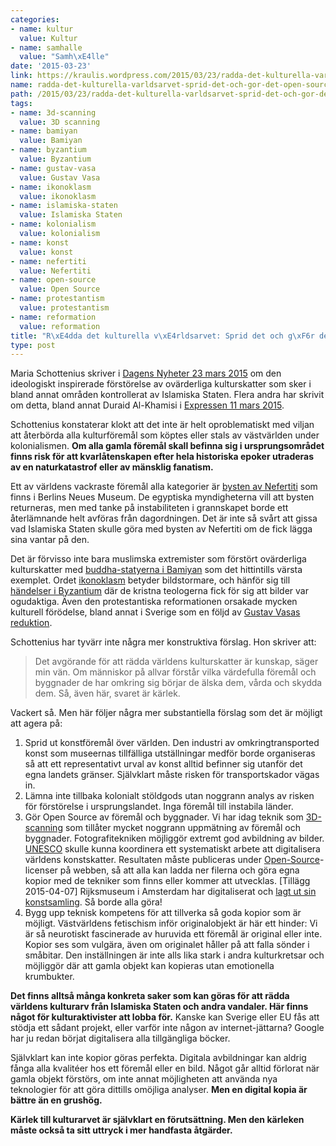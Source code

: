 ```yaml
---
categories:
- name: kultur
  value: Kultur
- name: samhalle
  value: "Samh\xE4lle"
date: '2015-03-23'
link: https://kraulis.wordpress.com/2015/03/23/radda-det-kulturella-varldsarvet-sprid-det-och-gor-det-open-source/
name: radda-det-kulturella-varldsarvet-sprid-det-och-gor-det-open-source
path: /2015/03/23/radda-det-kulturella-varldsarvet-sprid-det-och-gor-det-open-source/
tags:
- name: 3d-scanning
  value: 3D scanning
- name: bamiyan
  value: Bamiyan
- name: byzantium
  value: Byzantium
- name: gustav-vasa
  value: Gustav Vasa
- name: ikonoklasm
  value: ikonoklasm
- name: islamiska-staten
  value: Islamiska Staten
- name: kolonialism
  value: kolonialism
- name: konst
  value: konst
- name: nefertiti
  value: Nefertiti
- name: open-source
  value: Open Source
- name: protestantism
  value: protestantism
- name: reformation
  value: reformation
title: "R\xE4dda det kulturella v\xE4rldsarvet: Sprid det och g\xF6r det Open Source"
type: post
---
```

Maria Schottenius skriver i [Dagens Nyheter 23 mars 2015](http://www.dn.se/kultur-noje/kronikor/maria-schottenius-varldsarvet-behover-karlek-for-att-overleva-terrorismen/) om den ideologiskt inspirerade förstörelse av ovärderliga kulturskatter som sker i bland annat områden kontrollerat av Islamiska Staten. Flera andra har skrivit om detta, bland annat Duraid Al-Khamisi i [Expressen 11 mars 2015](http://www.expressen.se/kultur/toppnyheter-/bonderna-i-is-latsas-att-de-sjalva-ar-gud/).

Schottenius konstaterar klokt att det inte är helt oproblematiskt med viljan att återbörda alla kulturföremål som köptes eller stals av västvärlden under kolonialismen. **Om alla gamla föremål skall befinna sig i ursprungsområdet finns risk för att kvarlåtenskapen efter hela historiska epoker utraderas av en naturkatastrof eller av mänsklig fanatism.**

Ett av världens vackraste föremål alla kategorier är [bysten av Nefertiti](http://en.wikipedia.org/wiki/Nefertiti_Bust) som finns i Berlins Neues Museum. De egyptiska myndigheterna vill att bysten returneras, men med tanke på instabiliteten i grannskapet borde ett återlämnande helt avföras från dagordningen. Det är inte så svårt att gissa vad Islamiska Staten skulle göra med bysten av Nefertiti om de fick lägga sina vantar på den.



Det är förvisso inte bara muslimska extremister som förstört ovärderliga kulturskatter med [buddha-statyerna i Bamiyan](http://en.wikipedia.org/wiki/Buddhas_of_Bamiyan) som det hittintills värsta exemplet. Ordet [ikonoklasm](http://sv.wikipedia.org/wiki/Ikonoklasm) betyder bildstormare, och hänför sig till [händelser i Byzantium](http://en.wikipedia.org/wiki/Byzantine_Iconoclasm) där de kristna teologerna fick för sig att bilder var ogudaktiga. Även den protestantiska reformationen orsakade mycken kulturell förödelse, bland annat i Sverige som en följd av [Gustav Vasas reduktion](http://sv.wikipedia.org/wiki/Gustav_Vasas_reduktion).

Schottenius har tyvärr inte några mer konstruktiva förslag. Hon skriver att:

> Det avgörande för att rädda världens kulturskatter är kunskap, säger min vän. Om människor på allvar förstår vilka värdefulla föremål och byggnader de har omkring sig börjar de älska dem, vårda och skydda dem. Så, även här, svaret är kärlek.

Vackert så. Men här följer några mer substantiella förslag som det är möjligt att agera på:

1. Sprid ut konstföremål över världen. Den industri av omkringtransported konst som museernas tillfälliga utställningar medför borde organiseras så att ett representativt urval av konst alltid befinner sig utanför det egna landets gränser. Självklart måste risken för transportskador vägas in.
2. Lämna inte tillbaka kolonialt stöldgods utan noggrann analys av risken för förstörelse i ursprungslandet. Inga föremål till instabila länder.
3. Gör Open Source av föremål och byggnader. Vi har idag teknik som [3D-scanning](http://en.wikipedia.org/wiki/3D_scanner) som tillåter mycket noggrann uppmätning av föremål och byggnader. Fotografitekniken möjliggör extremt god avbildning av bilder. [UNESCO](http://en.unesco.org/) skulle kunna koordinera ett systematiskt arbete att digitalisera världens konstskatter. Resultaten måste publiceras under [Open-Source](http://en.wikipedia.org/wiki/Open_source)-licenser på webben, så att alla kan ladda ner filerna och göra egna kopior med de tekniker som finns eller kommer att utvecklas. [Tillägg 2015-04-07] Rijksmuseum i Amsterdam har digitaliserat och [lagt ut sin konstsamling](https://www.rijksmuseum.nl/en/explore-the-collection). Så borde alla göra!
4. Bygg upp teknisk kompetens för att tillverka så goda kopior som är möjligt. Västvärldens fetischism inför originalobjekt är här ett hinder: Vi är så neurotiskt fascinerade av huruvida ett föremål är original eller inte. Kopior ses som vulgära, även om originalet håller på att falla sönder i småbitar. Den inställningen är inte alls lika stark i andra kulturkretsar och möjliggör där att gamla objekt kan kopieras utan emotionella krumbukter.

**Det finns alltså många konkreta saker som kan göras för att rädda världens kulturarv från Islamiska Staten och andra vandaler. Här finns något för kulturaktivister att lobba för.** Kanske kan Sverige eller EU fås att stödja ett sådant projekt, eller varför inte någon av internet-jättarna? Google har ju redan börjat digitalisera alla tillgängliga böcker.

Självklart kan inte kopior göras perfekta. Digitala avbildningar kan aldrig fånga alla kvalitéer hos ett föremål eller en bild. Något går alltid förlorat när gamla objekt förstörs, om inte annat möjligheten att använda nya teknologier för att göra dittills omöjliga analyser.  **Men en digital kopia är bättre än en grushög.**

**Kärlek till kulturarvet är självklart en förutsättning. Men den kärleken måste också ta sitt uttryck i mer handfasta åtgärder.**

